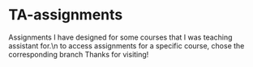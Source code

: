 # TA-assignments
Assignments I have designed for some courses that I was teaching assistant for.\n
to access assignments for a specific course, chose the corresponding branch
Thanks for visiting!
